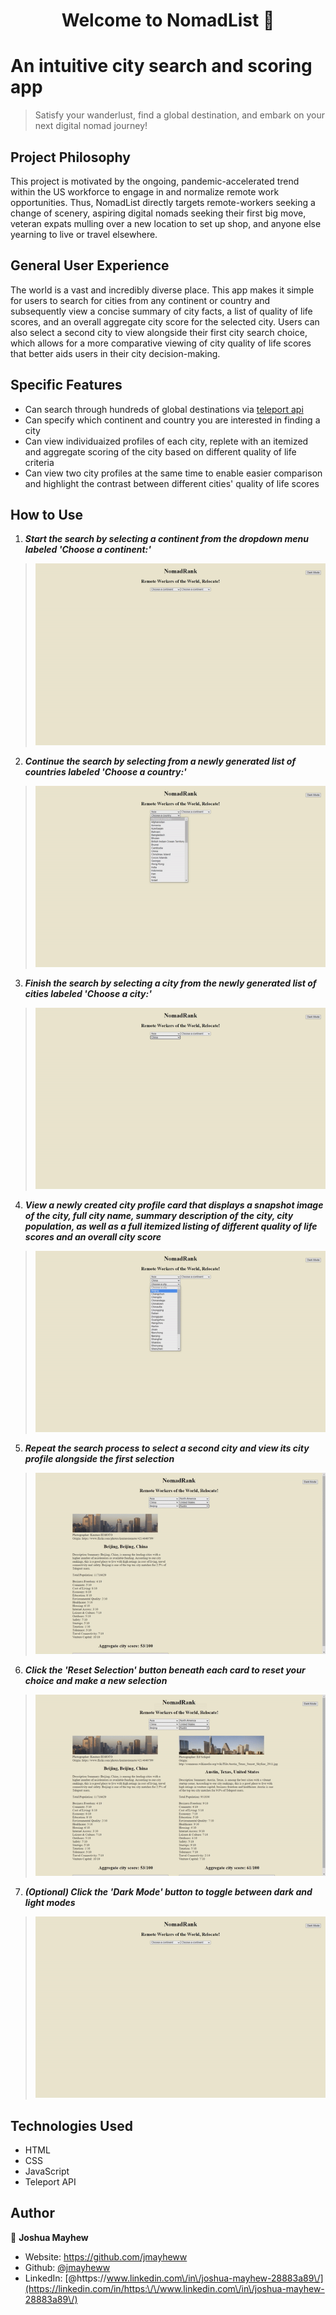 <h1 align="center">Welcome to NomadList 👋</h1>
<p>

# An intuitive city search and scoring app

> Satisfy your wanderlust, find a global destination, and embark on your next digital nomad journey!

## Project Philosophy

This project is motivated by the ongoing, pandemic-accelerated trend within the US workforce to engage in and normalize remote work opportunities. Thus, NomadList directly targets remote-workers seeking a change of scenery, aspiring digital nomads seeking their first big move, veteran expats mulling over a new location to set up shop, and anyone else yearning to live or travel elsewhere.

## General User Experience

The world is a vast and incredibly diverse place. This app makes it simple for users to search for cities from any continent or country and subsequently view a concise summary of city facts, a list of quality of life scores, and an overall aggregate city score for the selected city. Users can also select a second city to view alongside their first city search choice, which allows for a more comparative viewing of city quality of life scores that better aids users in their city decision-making.

## Specific Features

- Can search through hundreds of global destinations via [teleport api](https://developers.teleport.org/)
- Can specify which continent and country you are interested in finding a city
- Can view individuaized profiles of each city, replete with an itemized and aggregate scoring of the city based on different quality of life criteria
- Can view two city profiles at the same time to enable easier comparison and highlight the contrast between different cities' quality of life scores

## How to Use

1. ***Start the search by selecting a continent from the dropdown menu labeled 'Choose a continent:'***

> ![image](./images/Markdown/continentgif.gif)

2. ***Continue the search by selecting from a newly generated list of countries labeled 'Choose a country:'***

> ![image](./images/Markdown/countryselection.gif)

3. ***Finish the search by selecting a city from the newly generated list of cities labeled 'Choose a city:'***

> ![image](./images/Markdown/cityselction.gif)

4. ***View a newly created city profile card that displays a snapshot image of the city, full city name, summary description of the city, city population, as well as a full itemized listing of different quality of life scores and an overall city score***

> ![image](./images/Markdown/citycard.gif)

5. ***Repeat the search process to select a second city and view its city profile alongside the first selection***

> ![image](./images/Markdown/secondcity.gif)

6. ***Click the 'Reset Selection' button beneath each card to reset your choice and make a new selection***

> ![image](./images/Markdown/resetchoice.gif)

7. ***(Optional) Click the 'Dark Mode' button to toggle between dark and light modes***

> ![image](./images/Markdown/darkmodegif.gif)

## Technologies Used

* HTML
* CSS
* JavaScript
* Teleport API

</p>

## Author

👤 **Joshua Mayhew**

* Website: https://github.com/jmayheww
* Github: [@jmayheww](https://github.com/jmayheww)
* LinkedIn: [@https:\/\/www.linkedin.com\/in\/joshua-mayhew-28883a89\/](https://linkedin.com/in/https:\/\/www.linkedin.com\/in\/joshua-mayhew-28883a89\/)

